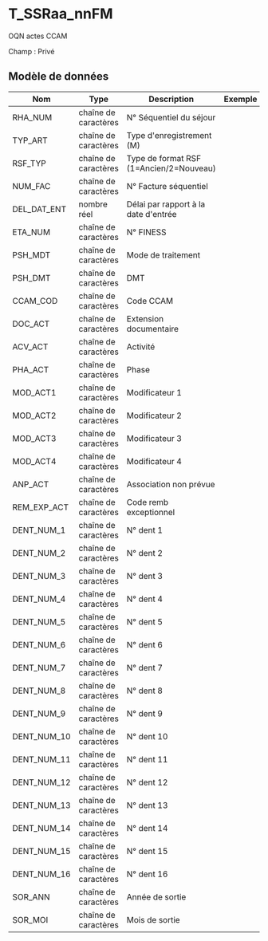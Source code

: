 # T_SSRaa_nnFM

OQN actes CCAM

Champ : Privé


## Modèle de données

|Nom|Type|Description|Exemple|Propriétés|
|-|-|-|-|-|
|RHA_NUM|chaîne de caractères|N° Séquentiel du séjour|||
|TYP_ART|chaîne de caractères|Type d'enregistrement (M)|||
|RSF_TYP|chaîne de caractères|Type de format RSF (1=Ancien/2=Nouveau)|||
|NUM_FAC|chaîne de caractères|N° Facture séquentiel|||
|DEL_DAT_ENT|nombre réel|Délai par rapport à la date d'entrée|||
|ETA_NUM|chaîne de caractères|N° FINESS|||
|PSH_MDT|chaîne de caractères|Mode de traitement|||
|PSH_DMT|chaîne de caractères|DMT|||
|CCAM_COD|chaîne de caractères|Code CCAM|||
|DOC_ACT|chaîne de caractères|Extension documentaire|||
|ACV_ACT|chaîne de caractères|Activité|||
|PHA_ACT|chaîne de caractères|Phase|||
|MOD_ACT1|chaîne de caractères|Modificateur 1|||
|MOD_ACT2|chaîne de caractères|Modificateur 2|||
|MOD_ACT3|chaîne de caractères|Modificateur 3|||
|MOD_ACT4|chaîne de caractères|Modificateur 4|||
|ANP_ACT|chaîne de caractères|Association non prévue|||
|REM_EXP_ACT|chaîne de caractères|Code remb exceptionnel|||
|DENT_NUM_1|chaîne de caractères|N° dent 1|||
|DENT_NUM_2|chaîne de caractères|N° dent 2|||
|DENT_NUM_3|chaîne de caractères|N° dent 3|||
|DENT_NUM_4|chaîne de caractères|N° dent 4|||
|DENT_NUM_5|chaîne de caractères|N° dent 5|||
|DENT_NUM_6|chaîne de caractères|N° dent 6|||
|DENT_NUM_7|chaîne de caractères|N° dent 7|||
|DENT_NUM_8|chaîne de caractères|N° dent 8|||
|DENT_NUM_9|chaîne de caractères|N° dent 9|||
|DENT_NUM_10|chaîne de caractères|N° dent 10|||
|DENT_NUM_11|chaîne de caractères|N° dent 11|||
|DENT_NUM_12|chaîne de caractères|N° dent 12|||
|DENT_NUM_13|chaîne de caractères|N° dent 13|||
|DENT_NUM_14|chaîne de caractères|N° dent 14|||
|DENT_NUM_15|chaîne de caractères|N° dent 15|||
|DENT_NUM_16|chaîne de caractères|N° dent 16|||
|SOR_ANN|chaîne de caractères|Année de sortie|||
|SOR_MOI|chaîne de caractères|Mois de sortie|||
